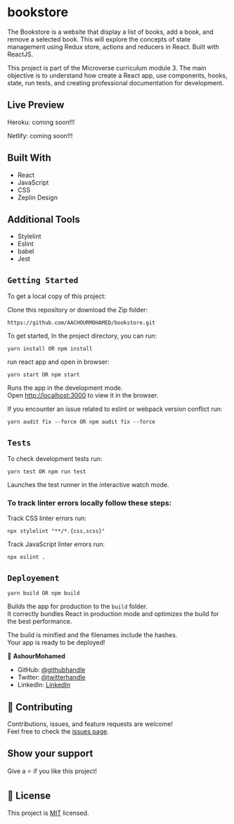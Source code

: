 # bookstore
The Bookstore is a website that display a list of books, add a book, and remove a selected book. This will explore the concepts of state management using Redux store, actions and reducers in React. Built with ReactJS.


This project is part of the Microverse curriculum module 3. The main objective is to understand how create a React app, use components, hooks, state, run tests, and creating professional documentation for development.

## Live Preview
Heroku: coming soon!!!

Netlify: coming soon!!!

## Built With

- React
- JavaScript
- CSS
- Zeplin Design

## Additional Tools

- Stylelint
- Eslint
- babel
- Jest

## `Getting Started`

To get a local copy of this project:

Clone this repository or download the Zip folder:
```
https://github.com/AACHOURMOHAMED/bookstore.git
```

To get started, In the project directory, you can run:
```
yarn install OR npm install
```
run react app and open in browser:
```
yarn start OR npm start
```
Runs the app in the development mode.\
Open [http://localhost:3000](http://localhost:3000) to view it in the browser.

If you encounter an issue related to eslint or webpack version conflict run:
```
yarn audit fix --force OR npm audit fix --force
```

## `Tests`
To check development tests run:
```
yarn test OR npm run test
```
Launches the test runner in the interactive watch mode.


### To track linter errors locally follow these steps:  

Track CSS linter errors run:
```
npx stylelint "**/*.{css,scss}"
```
Track JavaScript linter errors run:
```
npx eslint .
```

## `Deployement`
```
yarn build OR npm build
```
Builds the app for production to the `build` folder.\
It correctly bundles React in production mode and optimizes the build for the best performance.

The build is minified and the filenames include the hashes.\
Your app is ready to be deployed!


👤 **AshourMohamed**

- GitHub: [@githubhandle](https://github.com/AACHOURMOHAMED)
- Twitter: [@twitterhandle](https://twitter.com/MohamedAachour3)
- LinkedIn: [LinkedIn](https://linkedin.com/in/mohamed-aachour-25405b215)


## 🤝 Contributing

Contributions, issues, and feature requests are welcome!  
Feel free to check the [issues page](https://github.com/AACHOURMOHAMED/bookstore/issues).


## Show your support

Give a ⭐️ if you like this project!


## 📝 License

This project is [MIT](./MIT.md) licensed.
